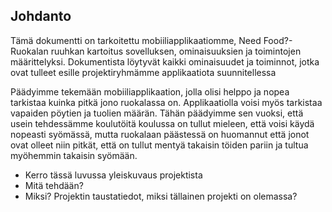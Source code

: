 ## Johdanto

Tämä dokumentti on tarkoitettu mobiiliapplikaatiomme, Need Food?- Ruokalan ruuhkan kartoitus sovelluksen, ominaisuuksien ja toimintojen määrittelyksi. Dokumentista löytyvät kaikki ominaisuudet ja toiminnot, jotka ovat tulleet esille projektiryhmämme applikaatiota suunnitellessa

Päädyimme tekemään mobiiliapplikaation, jolla olisi helppo ja nopea tarkistaa kuinka pitkä jono ruokalassa on. Applikaatiolla voisi myös tarkistaa vapaiden pöytien ja tuolien määrän. Tähän päädyimme sen vuoksi, että usein tehdessämme koulutöitä koulussa on tullut mieleen, että voisi käydä nopeasti syömässä, mutta ruokalaan päästessä on huomannut että jonot ovat olleet niin pitkät, että on tullut mentyä takaisin töiden pariin ja tultua myöhemmin takaisin syömään.

* Kerro tässä luvussa yleiskuvaus projektista
* Mitä tehdään?
* Miksi? Projektin taustatiedot, miksi tällainen projekti on olemassa?  
